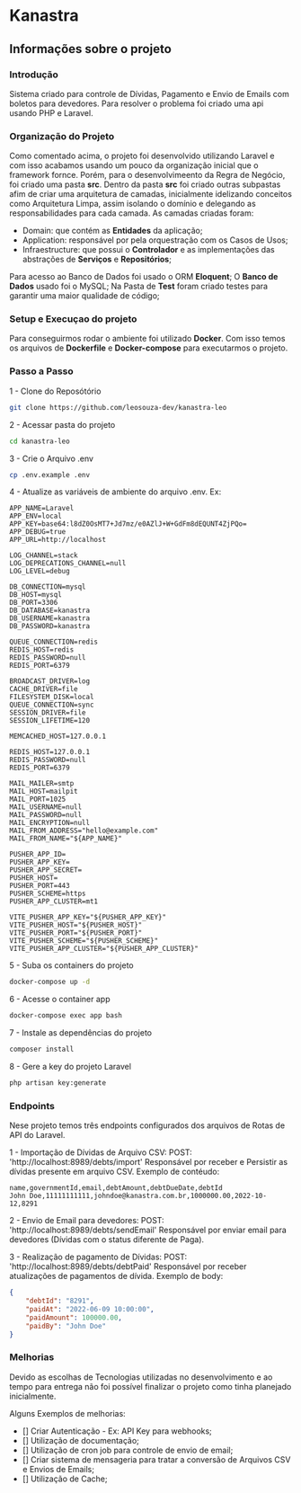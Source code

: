 
# Kanastra 

## Informações sobre o projeto

### Introdução
Sistema criado para controle de Dívidas, Pagamento e Envio de Emails com boletos para devedores.
Para resolver o problema foi criado uma api usando PHP e Laravel.

### Organização do Projeto
Como comentado acima, o projeto foi desenvolvido utilizando Laravel e com isso acabamos usando um pouco da organização inicial que o framework fornce. Porém, para o desenvolvimeento da Regra de Negócio, foi criado uma pasta **src**.
Dentro da pasta **src** foi criado outras subpastas afim de criar uma arquitetura de camadas, inicialmente idelizando conceitos como Arquitetura Limpa, assim isolando o domínio e delegando as responsabilidades para cada camada.
As camadas criadas foram:

- Domain: que contém as **Entidades** da aplicação;
- Application: responsável por pela orquestração com os Casos de Usos;
- Infraestructure: que possui o **Controlador** e as implementações das abstrações de **Serviços** e **Repositórios**;

Para acesso ao Banco de Dados foi usado o ORM **Eloquent**;
O **Banco de Dados** usado foi o MySQL;
Na Pasta de **Test** foram criado testes para garantir uma maior qualidade de código;

### Setup e Execuçao do projeto

Para conseguirmos rodar o ambiente foi utilizado **Docker**. Com isso temos os arquivos de **Dockerfile** e **Docker-compose** para executarmos o projeto.

### Passo a Passo

1 - Clone do Reposótório
```sh
git clone https://github.com/leosouza-dev/kanastra-leo
```

2 - Acessar pasta do projeto
```sh
cd kanastra-leo
```

3 - Crie o Arquivo .env
```sh
cp .env.example .env
```

4 - Atualize as variáveis de ambiente do arquivo .env. Ex:
```dosini
APP_NAME=Laravel
APP_ENV=local
APP_KEY=base64:l8dZ0OsMT7+Jd7mz/e0AZlJ+W+GdFm8dEQUNT4ZjPQo=
APP_DEBUG=true
APP_URL=http://localhost

LOG_CHANNEL=stack
LOG_DEPRECATIONS_CHANNEL=null
LOG_LEVEL=debug

DB_CONNECTION=mysql
DB_HOST=mysql
DB_PORT=3306
DB_DATABASE=kanastra
DB_USERNAME=kanastra
DB_PASSWORD=kanastra

QUEUE_CONNECTION=redis
REDIS_HOST=redis
REDIS_PASSWORD=null
REDIS_PORT=6379

BROADCAST_DRIVER=log
CACHE_DRIVER=file
FILESYSTEM_DISK=local
QUEUE_CONNECTION=sync
SESSION_DRIVER=file
SESSION_LIFETIME=120

MEMCACHED_HOST=127.0.0.1

REDIS_HOST=127.0.0.1
REDIS_PASSWORD=null
REDIS_PORT=6379

MAIL_MAILER=smtp
MAIL_HOST=mailpit
MAIL_PORT=1025
MAIL_USERNAME=null
MAIL_PASSWORD=null
MAIL_ENCRYPTION=null
MAIL_FROM_ADDRESS="hello@example.com"
MAIL_FROM_NAME="${APP_NAME}"

PUSHER_APP_ID=
PUSHER_APP_KEY=
PUSHER_APP_SECRET=
PUSHER_HOST=
PUSHER_PORT=443
PUSHER_SCHEME=https
PUSHER_APP_CLUSTER=mt1

VITE_PUSHER_APP_KEY="${PUSHER_APP_KEY}"
VITE_PUSHER_HOST="${PUSHER_HOST}"
VITE_PUSHER_PORT="${PUSHER_PORT}"
VITE_PUSHER_SCHEME="${PUSHER_SCHEME}"
VITE_PUSHER_APP_CLUSTER="${PUSHER_APP_CLUSTER}"
```

5 - Suba os containers do projeto
```sh
docker-compose up -d
```

6 - Acesse o container app
```sh
docker-compose exec app bash
```

7 - Instale as dependências do projeto
```sh
composer install
```

8 - Gere a key do projeto Laravel
```sh
php artisan key:generate
```

### Endpoints
Nese projeto temos três endpoints configurados dos arquivos de Rotas de API do Laravel.

1 -  Importação de Dívidas de Arquivo CSV: POST: 'http://localhost:8989/debts/import'
Responsável por receber e Persistir as dívidas presente em arquivo CSV. 
Exemplo de contéudo:
``` csv
name,governmentId,email,debtAmount,debtDueDate,debtId
John Doe,11111111111,johndoe@kanastra.com.br,1000000.00,2022-10-12,8291 
```

2 - Envio de Email para devedores: POST: 'http://localhost:8989/debts/sendEmail'
Responsável por enviar email para devedores (Dívidas com o status diferente de Paga).

3 - Realização de pagamento de Dívidas: POST: 'http://localhost:8989/debts/debtPaid'
Responsável por receber atualizações de pagamentos de dívida.
Exemplo de body:
``` json
{
	"debtId": "8291",
	"paidAt": "2022-06-09 10:00:00",
	"paidAmount": 100000.00,
	"paidBy": "John Doe"
}
```

### Melhorias
Devido as escolhas de Tecnologias utilizadas no desenvolvimento e ao tempo para entrega não foi possível finalizar o projeto como tinha planejado inicialmente.

Alguns Exemplos de melhorias: 
- [] Criar Autenticação - Ex: API Key para webhooks;
- [] Utilização de documentação;
- [] Utilização de cron job para controle de envio de email;
- [] Criar sistema de mensageria para tratar a conversão de Arquivos CSV e Envios de Emails;
- [] Utilização de Cache;